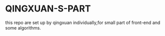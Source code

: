 # QINGXUAN-S-PART
this repo are set up by qingxuan individually,for small part of front-end and some algorithms.
